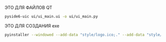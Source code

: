 ЭТО ДЛЯ ФАЙЛОВ QT
```bash
pyside6-uic ui/ui_main.ui -o ui/ui_main.py
```
ЭТО ДЛЯ СОЗДАНИЯ exe
```bash
pyinstaller --windowed --add-data "style/logo.ico;." --add-data "style/style_dark.qss;." --name='Lab_App_3.6' --icon=style/logo.ico --upx-dir C:\Users\Petr\Desktop\upx-4.2.2-win64 main.py
```